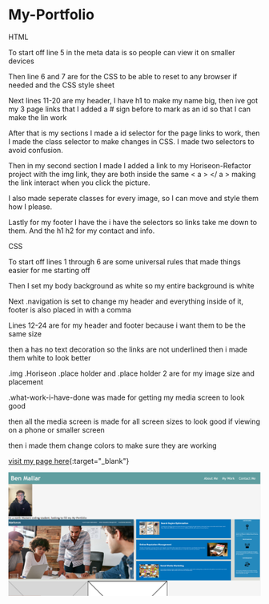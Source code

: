 # My-Portfolio
HTML

To start off line 5 in the meta data is so people can view it on smaller devices 

Then line 6 and 7 are for the CSS to be able to reset to any browser if needed and the CSS style sheet

Next lines 11-20 are my header, I have h1 to make my name big, then ive got my 3 page links that I added a # sign before to mark as an id so that I can make the lin work

After that is my sections I made a id selector for the page links to work, then I made the class selector to make changes in CSS. I made two selectors to avoid confusion.

Then in my second section I made I added a link to my Horiseon-Refactor project with the img link, they are both inside the same < a > </ a > making the link interact when you click the picture.

I also made seperate classes for every image, so I can move and style them how I please.

Lastly for my footer I have the i have the selectors so links take me down to them. And the h1 h2 for my contact and info.

CSS

To start off lines 1 through 6 are some universal rules that made things easier for me starting off

Then I set my body background as white so my entire background is white

Next .navigation is set to change my header and everything inside of it, footer is also placed in with a comma

Lines 12-24 are for my header and footer because i want them to be the same size 

then a has no text decoration so the links are not  underlined then i made them white to look better

.img .Horiseon .place holder and .place holder 2 are for my image size and placement

.what-work-i-have-done was made for getting my media screen to look good 

then all the media screen is made for all screen sizes to look good if viewing on a phone or smaller screen

then i made them change colors to make sure they are working

  [visit my page here](https://bmallar.github.io/My-Portfolio/){:target="_blank"}

 ![My project](./images/Screenshot%20(7).png)